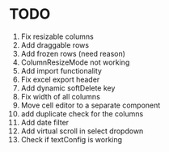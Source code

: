 # TODO

1. Fix resizable columns
2. Add draggable rows
3. Add frozen rows (need reason)
4. ColumnResizeMode not working
5. Add import functionality
6. Fix excel export header
7. Add dynamic softDelete key
8. Fix width of all columns
9. Move cell editor to a separate component
10. add duplicate check for the columns
11. Add date filter
12. Add virtual scroll in select dropdown
13. Check if textConfig is working
